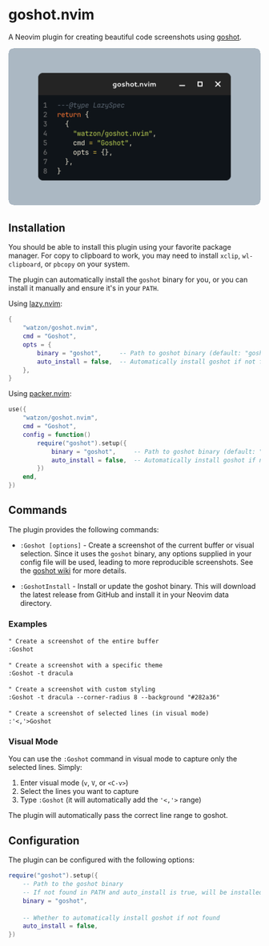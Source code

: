 # goshot.nvim

A Neovim plugin for creating beautiful code screenshots using [goshot](https://github.com/watzon/goshot).

<div align="center">
    <img src="./.github/example.png">
</div>

## Installation

You should be able to install this plugin using your favorite package manager. For copy to clipboard to work, you may need to install `xclip`, `wl-clipboard`, or `pbcopy` on your system.

The plugin can automatically install the `goshot` binary for you, or you can install it manually and ensure it's in your `PATH`.

Using [lazy.nvim](https://github.com/folke/lazy.nvim):

```lua
{
    "watzon/goshot.nvim",
    cmd = "Goshot",
    opts = {
        binary = "goshot",     -- Path to goshot binary (default: "goshot")
        auto_install = false,  -- Automatically install goshot if not found (default: false)
    },
}
```

Using [packer.nvim](https://github.com/wbthomason/packer.nvim):

```lua
use({
    "watzon/goshot.nvim",
    cmd = "Goshot",
    config = function()
        require("goshot").setup({
            binary = "goshot",     -- Path to goshot binary (default: "goshot")
            auto_install = false,  -- Automatically install goshot if not found (default: false)
        })
    end,
})
```

## Commands

The plugin provides the following commands:

- `:Goshot [options]` - Create a screenshot of the current buffer or visual selection. Since it uses the `goshot` binary, any options supplied in your config file will be used, leading to more reproducible screenshots. See the [goshot wiki](https://github.com/watzon/goshot/wiki/Configuration) for more details.

- `:GoshotInstall` - Install or update the goshot binary. This will download the latest release from GitHub and install it in your Neovim data directory.

### Examples

```vim
" Create a screenshot of the entire buffer
:Goshot

" Create a screenshot with a specific theme
:Goshot -t dracula

" Create a screenshot with custom styling
:Goshot -t dracula --corner-radius 8 --background "#282a36"

" Create a screenshot of selected lines (in visual mode)
:'<,'>Goshot
```

### Visual Mode

You can use the `:Goshot` command in visual mode to capture only the selected lines. Simply:
1. Enter visual mode (`v`, `V`, or `<C-v>`)
2. Select the lines you want to capture
3. Type `:Goshot` (it will automatically add the `'<,'>` range)

The plugin will automatically pass the correct line range to goshot.

## Configuration

The plugin can be configured with the following options:

```lua
require("goshot").setup({
    -- Path to the goshot binary
    -- If not found in PATH and auto_install is true, will be installed automatically
    binary = "goshot",

    -- Whether to automatically install goshot if not found
    auto_install = false,
})
